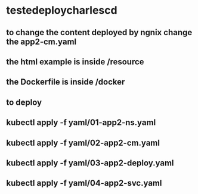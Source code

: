 # testedeploycharlescd

## to change the content deployed by ngnix change the app2-cm.yaml

## the html example is inside /resource

## the Dockerfile is inside /docker

## to deploy

## kubectl apply -f yaml/01-app2-ns.yaml
## kubectl apply -f yaml/02-app2-cm.yaml
## kubectl apply -f yaml/03-app2-deploy.yaml
## kubectl apply -f yaml/04-app2-svc.yaml

